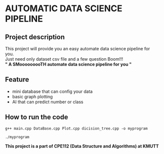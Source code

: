 #  AUTOMATIC DATA SCIENCE PIPELINE
##  Project description
This project will provide you an easy automate data science pipeline for you.  
Just need only dataset csv file and a few question Boom!!!  
**" A SMooooooooTH automate data science pipeline for you "**
##  Feature
- mini database that can config your data
- basic graph plotting
- AI that can predict number or class

##  How to run the code 
```
g++ main.cpp DataBase.cpp Plot.cpp dicision_tree.cpp -o myprogram
```
```
./myprogram
```

**This project is a part of CPE112 (Data Structure and Algorithms) at KMUTT**
